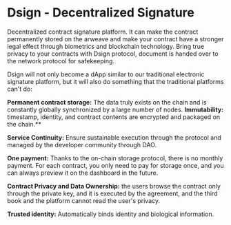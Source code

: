 # Dsign - Decentralized Signature
Decentralized contract signature platform. It can make the contract permanently stored on the arweave and make your contract have a stronger legal effect through biometrics and blockchain technology. Bring true privacy to your contracts with Dsign protocol, document is handed over to the network protocol for safekeeping.

Dsign will not only become a dApp similar to our traditional electronic signature platform, but it will also do something that the traditional platforms can't do:

**Permanent contract storage:** The data truly exists on the chain and is constantly globally synchronized by a large number of nodes.
**Immutability:** timestamp, identity, and contract contents are encrypted and packaged on the chain.**

**Service Continuity:** Ensure sustainable execution through the protocol and managed by the developer community through DAO.

**One payment:** Thanks to the on-chain storage protocol, there is no monthly payment. For each contract, you only need to pay for storage once, and you can always preview it on the dashboard in the future.

**Contract Privacy and Data Ownership:** the users browse the contract only through the private key, and it is executed by the agreement, and the third book and the platform cannot read the user's privacy.

**Trusted identity:** Automatically binds identity and biological information.
